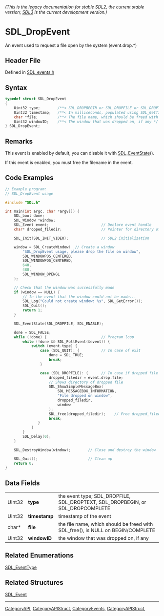 ###### (This is the legacy documentation for stable SDL2, the current stable version; [SDL3](https://wiki.libsdl.org/SDL3/) is the current development version.)
# SDL_DropEvent

An event used to request a file open by the system (event.drop.*)

## Header File

Defined in [SDL_events.h](https://github.com/libsdl-org/SDL/blob/SDL2/include/SDL_events.h)

## Syntax

```c
typedef struct SDL_DropEvent
{
    Uint32 type;        /**< SDL_DROPBEGIN or SDL_DROPFILE or SDL_DROPTEXT or SDL_DROPCOMPLETE */
    Uint32 timestamp;   /**< In milliseconds, populated using SDL_GetTicks() */
    char *file;         /**< The file name, which should be freed with SDL_free(), is NULL on begin/complete */
    Uint32 windowID;    /**< The window that was dropped on, if any */
} SDL_DropEvent;
```

## Remarks

This event is enabled by default, you can disable it with
[SDL_EventState](SDL_EventState)().

If this event is enabled, you must free the filename in the event.

## Code Examples

```c++
// Example program:
// SDL_DropEvent usage

#include "SDL.h"

int main(int argc, char *argv[]) {
    SDL_bool done;
    SDL_Window *window;
    SDL_Event event;                        // Declare event handle
    char* dropped_filedir;                  // Pointer for directory of dropped file

    SDL_Init(SDL_INIT_VIDEO);               // SDL2 initialization

    window = SDL_CreateWindow(  // Create a window
        "SDL_DropEvent usage, please drop the file on window",
        SDL_WINDOWPOS_CENTERED,
        SDL_WINDOWPOS_CENTERED,
        640,
        480,
        SDL_WINDOW_OPENGL
    );

    // Check that the window was successfully made
    if (window == NULL) {
        // In the event that the window could not be made...
        SDL_Log("Could not create window: %s", SDL_GetError());
        SDL_Quit();
        return 1;
    }

    SDL_EventState(SDL_DROPFILE, SDL_ENABLE);

    done = SDL_FALSE;
    while (!done) {                         // Program loop
        while (!done && SDL_PollEvent(&event)) {
            switch (event.type) {
                case (SDL_QUIT): {          // In case of exit
                    done = SDL_TRUE;
                    break;
                }

                case (SDL_DROPFILE): {      // In case if dropped file
                    dropped_filedir = event.drop.file;
                    // Shows directory of dropped file
                    SDL_ShowSimpleMessageBox(
                        SDL_MESSAGEBOX_INFORMATION,
                        "File dropped on window",
                        dropped_filedir,
                        window
                    );
                    SDL_free(dropped_filedir);    // Free dropped_filedir memory
                    break;
               }
            }
        }
        SDL_Delay(0);
    }

    SDL_DestroyWindow(window);        // Close and destroy the window

    SDL_Quit();                       // Clean up
    return 0;
}
```

## Data Fields

|        |               |                                                                                 |
| ------ | ------------- | ------------------------------------------------------------------------------- |
| Uint32 | **type**      | the event type; SDL_DROPFILE, SDL_DROPTEXT, SDL_DROPBEGIN, or SDL_DROPCOMPLETE  |
| Uint32 | **timestamp** | timestamp of the event                                                          |
| char*  | **file**      | the file name, which should be freed with SDL_free(), is NULL on BEGIN/COMPLETE |
| Uint32 | **windowID**  | the window that was dropped on, if any                                          |

## Related Enumerations

[SDL_EventType](SDL_EventType)

## Related Structures

[SDL_Event](SDL_Event)

----
[CategoryAPI](CategoryAPI), [CategoryAPIStruct](CategoryAPIStruct), [CategoryEvents](CategoryEvents), [CategoryAPIStruct](CategoryAPIStruct), 

